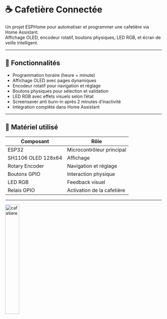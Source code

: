 # ☕ Cafetière Connectée

Un projet ESPHome pour automatiser et programmer une cafetière via Home Assistant.  
Affichage OLED, encodeur rotatif, boutons physiques, LED RGB, et écran de veille intelligent.

---

## 🔧 Fonctionnalités

- Programmation horaire (heure + minute)
- Affichage OLED avec pages dynamiques
- Encodeur rotatif pour navigation et réglage
- Boutons physiques pour sélection et validation
- LED RGB avec effets visuels selon l’état
- Screensaver anti burn-in après 2 minutes d’inactivité
- Intégration complète dans Home Assistant

---

## 🧠 Matériel utilisé

| Composant         | Rôle                        |
|-------------------|-----------------------------|
| ESP32             | Microcontrôleur principal   |
| SH1106 OLED 128x64| Affichage                   |
| Rotary Encoder    | Navigation et réglage       |
| Boutons GPIO      | Interaction physique        |
| LED RGB           | Feedback visuel             |
| Relais GPIO       | Activation de la cafetière  |

---

<img src="https://github.com/user-attachments/assets/75113069-de2d-4b05-a9bc-64a9e9478a68" alt="cafetiere" width="30%"/>

